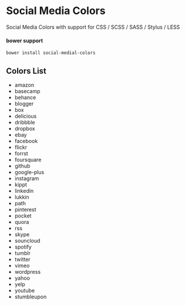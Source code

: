 Social Media Colors
===================

Social Media Colors with support for CSS / SCSS / SASS / Stylus / LESS

#### bower support
```
bower install social-medial-colors
```
## Colors List

* amazon
* basecamp
* behance
* blogger
* box
* delicious
* dribbble
* dropbox
* ebay
* facebook
* flickr
* forrst
* foursquare
* github
* google-plus
* instagram
* kippt
* linkedin
* lukkin
* path
* pinterest
* pocket
* quora
* rss
* skype
* souncloud
* spotify
* tumblr
* twitter
* vimeo
* wordpress
* yahoo
* yelp
* youtube
* stumbleupon

